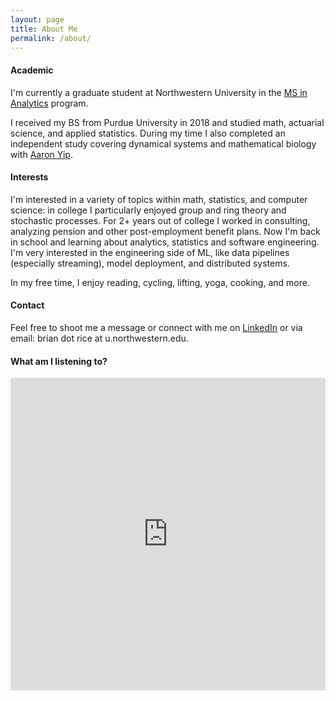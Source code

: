 ```yaml
---
layout: page
title: About Me
permalink: /about/
---
```


#### Academic

I'm currently a graduate student at Northwestern University in the [MS in Analytics](https://www.mccormick.northwestern.edu/analytics/) program.

I received my BS from Purdue University in 2018 and studied math, actuarial science, and applied statistics. During my time I also completed an independent study covering dynamical systems and mathematical biology with [Aaron Yip](https://www.math.purdue.edu/~yipn/).

#### Interests

I'm interested in a variety of topics within math, statistics, and computer science: in college I particularly enjoyed group and ring theory and stochastic processes. For 2+ years out of college I worked in consulting, analyzing pension and other post-employment benefit plans. Now I'm back in school and learning about analytics, statistics and software engineering. I'm very interested in the engineering side of ML, like data pipelines (especially streaming), model deployment, and distributed systems.

In my free time, I enjoy reading, cycling, lifting, yoga, cooking, and more.

#### Contact

Feel free to shoot me a message or connect with me on [LinkedIn](https://www.linkedin.com/in/brianrice3/) or via email: brian dot rice at u.northwestern.edu.

#### What am I listening to?

<iframe src="https://open.spotify.com/embed/playlist/37i9dQZF1Ept1x71zrPiat" width="100%" height="500" frameborder="0" allowtransparency="true" allow="encrypted-media">
</iframe>
